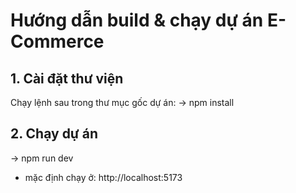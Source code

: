 # Hướng dẫn build & chạy dự án E-Commerce

## 1. Cài đặt thư viện
Chạy lệnh sau trong thư mục gốc dự án:
-> npm install

## 2. Chạy dự án 
-> npm run dev

- mặc định chạy ở: http://localhost:5173

